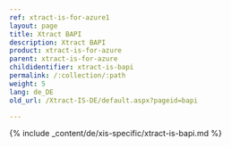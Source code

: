 ```yaml
---
ref: xtract-is-for-azure1
layout: page
title: Xtract BAPI
description: Xtract BAPI
product: xtract-is-for-azure
parent: xtract-is-for-azure
childidentifier: xtract-is-bapi
permalink: /:collection/:path
weight: 5
lang: de_DE
old_url: /Xtract-IS-DE/default.aspx?pageid=bapi

---
```

{% include _content/de/xis-specific/xtract-is-bapi.md %}
